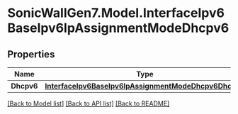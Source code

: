 # SonicWallGen7.Model.InterfaceIpv6BaseIpv6IpAssignmentModeDhcpv6

## Properties

Name | Type | Description | Notes
------------ | ------------- | ------------- | -------------
**Dhcpv6** | [**InterfaceIpv6BaseIpv6IpAssignmentModeDhcpv6Dhcpv6**](InterfaceIpv6BaseIpv6IpAssignmentModeDhcpv6Dhcpv6.md) |  | [optional] 

[[Back to Model list]](../README.md#documentation-for-models) [[Back to API list]](../README.md#documentation-for-api-endpoints) [[Back to README]](../README.md)

